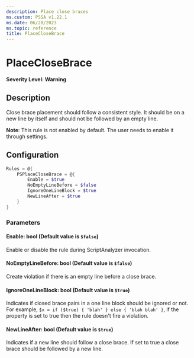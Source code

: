 ```yaml
---
description: Place close braces
ms.custom: PSSA v1.22.1
ms.date: 06/28/2023
ms.topic: reference
title: PlaceCloseBrace
---
```

# PlaceCloseBrace

**Severity Level: Warning**

## Description

Close brace placement should follow a consistent style. It should be on a new line by itself and
should not be followed by an empty line.

**Note**: This rule is not enabled by default. The user needs to enable it through settings.

## Configuration

```powershell
Rules = @{
    PSPlaceCloseBrace = @{
        Enable = $true
        NoEmptyLineBefore = $false
        IgnoreOneLineBlock = $true
        NewLineAfter = $true
    }
}
```

### Parameters

#### Enable: bool (Default value is `$false`)

Enable or disable the rule during ScriptAnalyzer invocation.

#### NoEmptyLineBefore: bool (Default value is `$false`)

Create violation if there is an empty line before a close brace.

#### IgnoreOneLineBlock: bool (Default value is `$true`)

Indicates if closed brace pairs in a one line block should be ignored or not. For example,
`$x = if ($true) { 'blah' } else { 'blah blah' }`, if the property is set to true then the rule
doesn't fire a violation.

#### NewLineAfter: bool (Default value is `$true`)

Indicates if a new line should follow a close brace. If set to true a close brace should be followed
by a new line.
